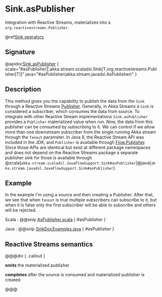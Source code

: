 # Sink.asPublisher

Integration with Reactive Streams, materializes into a `org.reactivestreams.Publisher`.

@ref[Sink operators](../index.md#sink-operators)

## Signature

@apidoc[Sink.asPublisher](Sink$) { scala="#asPublisher[T](fanout:Boolean):akka.stream.scaladsl.Sink[T,org.reactivestreams.Publisher[T]]" java="#asPublisher(akka.stream.javadsl.AsPublisher)" }



## Description

This method gives you the capability to publish the data from the `Sink` through a Reactive Streams [Publisher](http://www.reactive-streams.org/reactive-streams-1.0.3-javadoc/org/reactivestreams/Publisher.html).
Generally, in Akka Streams a `Sink` is considered a subscriber, which consumes the data from source. To integrate with other Reactive Stream implementations `Sink.asPublisher` provides a `Publisher` materialized value when run.
Now, the data from this publisher can be consumed by subscribing to it. We can control if we allow more than one downstream subscriber from the single running Akka stream through the `fanout` parameter.
In Java 9, the Reactive Stream API was included in the JDK, and `Publisher` is available through [Flow.Publisher](https://docs.oracle.com/javase/9/docs/api/java/util/concurrent/Flow.Publisher.html).
Since those APIs are identical but exist at different package namespaces and does not depend on the Reactive Streams package a separate publisher sink for those is available 
through @scala[`akka.stream.scaladsl.JavaFlowSupport.Sink#asPublisher`]@java[`akka.stream.javadsl.JavaFlowSupport.Sink#asPublisher`].


## Example

In the example I'm using a source and then creating a Publisher. After that, we see that when `fanout` is true multiple subscribers can subscribe to it, 
but when it is false only the first subscriber will be able to subscribe and others will be rejected.

Scala
:   @@snip [AsPublisher.scala](/akka-docs/src/test/scala/docs/stream/operators/sink/AsPublisher.scala) { #asPublisher }

Java
:   @@snip [SinkDocExamples.java](/akka-docs/src/test/java/jdocs/stream/operators/SinkDocExamples.java) { #asPublisher }

## Reactive Streams semantics

@@@div { .callout }

**emits** the materialized publisher

**completes** after the source is consumed and materialized publisher is created

@@@

